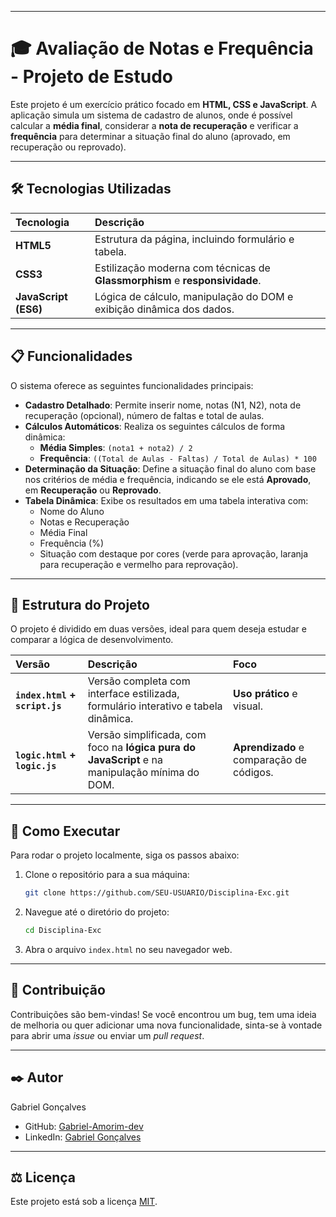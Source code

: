 -----

# 🎓 Avaliação de Notas e Frequência - Projeto de Estudo

Este projeto é um exercício prático focado em **HTML, CSS e JavaScript**. A aplicação simula um sistema de cadastro de alunos, onde é possível calcular a **média final**, considerar a **nota de recuperação** e verificar a **frequência** para determinar a situação final do aluno (aprovado, em recuperação ou reprovado).

-----

## 🛠️ Tecnologias Utilizadas

| Tecnologia | Descrição |
| :--- | :--- |
| **HTML5** | Estrutura da página, incluindo formulário e tabela. |
| **CSS3** | Estilização moderna com técnicas de **Glassmorphism** e **responsividade**. |
| **JavaScript (ES6)** | Lógica de cálculo, manipulação do DOM e exibição dinâmica dos dados. |

-----

## 📋 Funcionalidades

O sistema oferece as seguintes funcionalidades principais:

  * **Cadastro Detalhado**: Permite inserir nome, notas (N1, N2), nota de recuperação (opcional), número de faltas e total de aulas.
  * **Cálculos Automáticos**: Realiza os seguintes cálculos de forma dinâmica:
      * **Média Simples**: `(nota1 + nota2) / 2`
      * **Frequência**: `((Total de Aulas - Faltas) / Total de Aulas) * 100`
  * **Determinação da Situação**: Define a situação final do aluno com base nos critérios de média e frequência, indicando se ele está **Aprovado**, em **Recuperação** ou **Reprovado**.
  * **Tabela Dinâmica**: Exibe os resultados em uma tabela interativa com:
      * Nome do Aluno
      * Notas e Recuperação
      * Média Final
      * Frequência (%)
      * Situação com destaque por cores (verde para aprovação, laranja para recuperação e vermelho para reprovação).

-----

## 📂 Estrutura do Projeto

O projeto é dividido em duas versões, ideal para quem deseja estudar e comparar a lógica de desenvolvimento.

| Versão | Descrição | Foco |
| :--- | :--- | :--- |
| **`index.html` + `script.js`** | Versão completa com interface estilizada, formulário interativo e tabela dinâmica. | **Uso prático** e visual. |
| **`logic.html` + `logic.js`** | Versão simplificada, com foco na **lógica pura do JavaScript** e na manipulação mínima do DOM. | **Aprendizado** e comparação de códigos. |

-----

## 🚀 Como Executar

Para rodar o projeto localmente, siga os passos abaixo:

1.  Clone o repositório para a sua máquina:
    ```bash
    git clone https://github.com/SEU-USUARIO/Disciplina-Exc.git
    ```
2.  Navegue até o diretório do projeto:
    ```bash
    cd Disciplina-Exc
    ```
3.  Abra o arquivo `index.html` no seu navegador web.

-----

## 🤝 Contribuição

Contribuições são bem-vindas\! Se você encontrou um bug, tem uma ideia de melhoria ou quer adicionar uma nova funcionalidade, sinta-se à vontade para abrir uma *issue* ou enviar um *pull request*.

-----

## ✒️ Autor

Gabriel Gonçalves 

  - GitHub: [Gabriel-Amorim-dev](https://github.com/Gabriel-Amorim-dev)
  - LinkedIn: [Gabriel Gonçalves](https://www.linkedin.com/in/gabriel-gon%C3%A7alves-a037b3350/)

-----

## ⚖️ Licença

Este projeto está sob a licença [MIT](https://www.google.com/search?q=https://github.com/SEU-USUARIO/Disciplina-Exc/blob/main/LICENSE).
